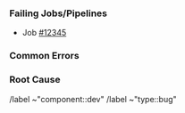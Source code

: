 <!-- Summarize the crash here. How did the CI fail in ways it shouldn't have? -->

### Failing Jobs/Pipelines

<!-- Link to the failing jobs and/or pipelines. -->

- Job [#12345](https://gitlab.com/hpctoolkit/hpctoolkit/-/jobs/12345)

### Common Errors

<!-- Copy any common error messages from the failing jobs in a code block. -->

### Root Cause

<!-- If you have investigated the issue and have some insight into the root cause, please describe any insights here. -->

<!-- Do not remove the following lines. -->

/label ~"component::dev"
/label ~"type::bug"
